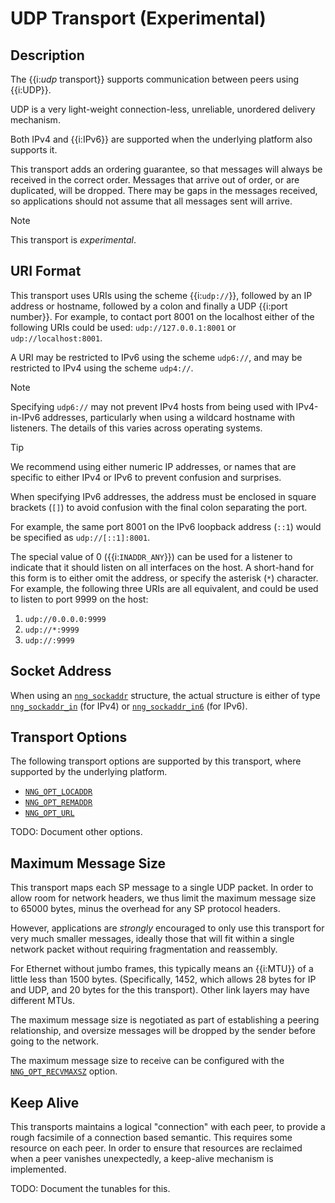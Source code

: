 # UDP Transport (Experimental)

## Description

The {{i:_udp_ transport}} supports communication between peers using {{i:UDP}}.

UDP is a very light-weight connection-less, unreliable, unordered delivery mechanism.

Both IPv4 and {{i:IPv6}} are supported when the underlying platform also supports it.

This transport adds an ordering guarantee, so that messages will always be received in
the correct order. Messages that arrive out of order, or are duplicated, will be
dropped. There may be gaps in the messages received, so applications should not assume
that all messages sent will arrive.

> [!NOTE]
> This transport is _experimental_.

## URI Format

This transport uses URIs using the scheme {{i:`udp://`}}, followed by
an IP address or hostname, followed by a colon and finally a
UDP {{i:port number}}.
For example, to contact port 8001 on the localhost either of the following URIs
could be used: `udp://127.0.0.1:8001` or `udp://localhost:8001`.

A URI may be restricted to IPv6 using the scheme `udp6://`, and may
be restricted to IPv4 using the scheme `udp4://`.

> [!NOTE]
> Specifying `udp6://` may not prevent IPv4 hosts from being used with
> IPv4-in-IPv6 addresses, particularly when using a wildcard hostname with
> listeners.
> The details of this varies across operating systems.

> [!TIP]
> We recommend using either numeric IP addresses, or names that are
> specific to either IPv4 or IPv6 to prevent confusion and surprises.

When specifying IPv6 addresses, the address must be enclosed in
square brackets (`[]`) to avoid confusion with the final colon
separating the port.

For example, the same port 8001 on the IPv6 loopback address (`::1`) would
be specified as `udp://[::1]:8001`.

The special value of 0 ({{i:`INADDR_ANY`}})
can be used for a listener to indicate that it should listen on all
interfaces on the host.
A short-hand for this form is to either omit the address, or specify
the asterisk (`*`) character.
For example, the following three URIs are all equivalent,
and could be used to listen to port 9999 on the host:

1. `udp://0.0.0.0:9999`
2. `udp://*:9999`
3. `udp://:9999`

## Socket Address

When using an [`nng_sockaddr`][nng_sockaddr] structure,
the actual structure is either of type
[`nng_sockaddr_in`][nng_sockaddr_in] (for IPv4) or
[`nng_sockaddr_in6`][nng_sockaddr_in6] (for IPv6).

## Transport Options

The following transport options are supported by this transport,
where supported by the underlying platform.

- [`NNG_OPT_LOCADDR`][NNG_OPT_LOCADDR]
- [`NNG_OPT_REMADDR`][NNG_OPT_REMADDR]
- [`NNG_OPT_URL`][NNG_OPT_URL]

TODO: Document other options.

## Maximum Message Size

This transport maps each SP message to a single UDP packet.
In order to allow room for network headers, we thus limit the maximum
message size to 65000 bytes, minus the overhead for any SP protocol headers.

However, applications are _strongly_ encouraged to only use this transport for
very much smaller messages, ideally those that will fit within a single network
packet without requiring fragmentation and reassembly.

For Ethernet without jumbo frames, this typically means an {{i:MTU}} of a little
less than 1500 bytes. (Specifically, 1452, which allows 28 bytes for IP and UDP,
and 20 bytes for the this transport).
Other link layers may have different MTUs.

The maximum message size is negotiated as part of establishing a peering relationship,
and oversize messages will be dropped by the sender before going to the network.

The maximum message size to receive can be configured with the
[`NNG_OPT_RECVMAXSZ`][NNG_OPT_RECVMAXSZ] option.

## Keep Alive

This transports maintains a logical "connection" with each peer, to provide a rough
facsimile of a connection based semantic. This requires some resource on each peer.
In order to ensure that resources are reclaimed when a peer vanishes unexpectedly, a
keep-alive mechanism is implemented.

TODO: Document the tunables for this.

[nng_sockaddr]: [TODO.md]
[nng_sockaddr_in]: [TODO.md]
[nng_sockaddr_in6]: [TODO.md]
[NNG_OPT_LOCADDR]: [TODO.md]
[NNG_OPT_REMADDR]: [TODO.md]
[NNG_OPT_URL]: [TODO.md]
[NNG_OPT_RECVMAXSZ]: [TODO.md]
